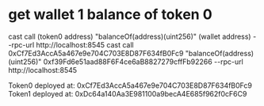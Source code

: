 # get wallet 1 balance of token 0
cast call (token0 address) "balanceOf(address)(uint256)" (wallet address) --rpc-url http://localhost:8545
cast call 0xCf7Ed3AccA5a467e9e704C703E8D87F634fB0Fc9 "balanceOf(address)(uint256)" 0xf39Fd6e51aad88F6F4ce6aB8827279cffFb92266 --rpc-url http://localhost:8545


Token0 deployed at: 0xCf7Ed3AccA5a467e9e704C703E8D87F634fB0Fc9
Token1 deployed at: 0xDc64a140Aa3E981100a9becA4E685f962f0cF6C9